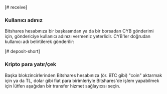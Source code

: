 [# receive]
### Kullanıcı adınız
Bitshares hesabınıza bir başkasından ya da bir borsadan CYB gönderimi için, göndericiye kullanıcı adınızı vermeniz yeterlidir. CYB'ler doğrudan kullanıcı adı belirtilerek gönderilir:

[# deposit-short]
### Kripto para yatır/çek
Başka blokzincirlerinden Bitshares hesabınıza (ör. BTC gibi) "coin" aktarmak için ya da TL, dolar gibi fiat para birimleriyle Bitshares'de işlem yapabilmek için lütfen aşağıdan bir transfer hizmet sağlayıcısı seçin.
